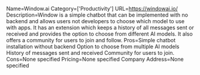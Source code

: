 Name=Window.ai
Category=['Productivity']
URL=https://windowai.io/
Description=Window is a simple chatbot that can be implemented with no backend and allows users not developers to choose which model to use with apps. It has an extension which keeps a history of all messages sent or received and provides the option to choose from different AI models. It also offers a community for users to join and follow.
Pros=Simple chatbot installation without backend Option to choose from multiple AI models History of messages sent and received Community for users to join.
Cons=None specified
Pricing=None specified
Company Address=None specified
